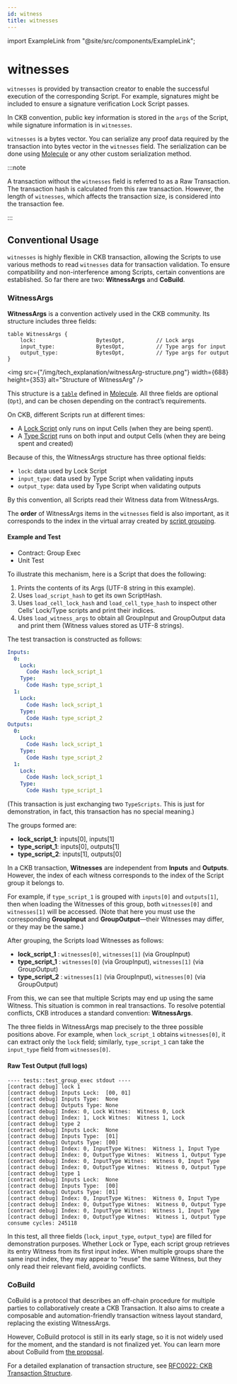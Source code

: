 ```yaml
---
id: witness
title: witnesses
---
```


import ExampleLink from "@site/src/components/ExampleLink";

# witnesses

`witnesses` is provided by transaction creator to enable the successful execution of the corresponding Script. For example, signatures might be included to ensure a signature verification Lock Script passes.

In CKB convention, public key information is stored in the `args` of the Script, while signature information is in `witnesses`.

`witnesses` is a bytes vector. You can serialize any proof data required by the transaction into bytes vector in the `witnesses` field. The serialization can be done using [Molecule](https://github.com/nervosnetwork/molecule) or any other custom serialization method.

:::note

A transaction without the `witnesses` field is referred to as a Raw Transaction. The transaction hash is calculated from this raw transaction. However, the length of `witnesses`, which affects the transaction size, is considered into the transaction fee.

:::

## Conventional Usage

`witnesses` is highly flexible in CKB transaction, allowing the Scripts to use various methods to read `witnesses` data for transaction validation. To ensure compatibility and non-interference among Scripts, certain conventions are established. So far there are two: **WitnessArgs** and **CoBuild**.

### WitnessArgs

**WitnessArgs** is a convention actively used in the CKB community. Its structure includes three fields:

```
table WitnessArgs {
    lock:                   BytesOpt,          // Lock args
    input_type:             BytesOpt,          // Type args for input
    output_type:            BytesOpt,          // Type args for output
}
```

<img src={"/img/tech_explanation/witnessArg-structure.png"} width={688} height={353} alt="Structure of WitnessArg" />

This structure is a [`table`](https://github.com/nervosnetwork/molecule/blob/master/docs/encoding_spec.md#table) defined in [Molecule](https://github.com/nervosnetwork/molecule). All three fields are optional (`Opt`), and can be chosen depending on the contract’s requirements.

On CKB, different Scripts run at different times:

- A [Lock Script](/docs/tech-explanation/lock-script) only runs on input Cells (when they are being spent).
- A [Type Script](/docs/tech-explanation/type-script) runs on both input and output Cells (when they are being spent and created)

Because of this, the WitnessArgs structure has three optional fields:

- `lock`: data used by Lock Script
- `input_type`: data used by Type Script when validating inputs
- `output_type`: data used by Type Script when validating outputs

By this convention, all Scripts read their Witness data from WitnessArgs.

The **order** of WitnessArgs items in the `witnesses` field is also important, as it corresponds to the index in the virtual array created by [script grouping](/docs/tech-explanation/script-group-exe).

#### Example and Test

- <ExampleLink path="ckb-rust-script/contracts/group_exec">Contract: Group Exec</ExampleLink>
- <ExampleLink path="ckb-rust-script/tests/src/tests.rs#L457">Unit Test</ExampleLink>

To illustrate this mechanism, here is a Script that does the following:

1. Prints the contents of its Args (UTF-8 string in this example).
2. Uses `load_script_hash` to get its own ScriptHash.
3. Uses `load_cell_lock_hash` and `load_cell_type_hash` to inspect other Cells’ Lock/Type scripts and print their indices.
4. Uses `load_witness_args` to obtain all GroupInput and GroupOutput data and print them (Witness values stored as UTF-8 strings).

The test transaction is constructed as follows:

```yaml
Inputs:
  0:
    Lock:
      Code Hash: lock_script_1
    Type:
      Code Hash: type_script_1
  1:
    Lock:
      Code Hash: lock_script_1
    Type:
      Code Hash: type_script_2
Outputs:
  0:
    Lock:
      Code Hash: lock_script_1
    Type:
      Code Hash: type_script_2
  1:
    Lock:
      Code Hash: lock_script_1
    Type:
      Code Hash: type_script_1
```

(This transaction is just exchanging two `TypeScripts`. This is just for demonstration, in fact, this transaction has no special meaning.)

The groups formed are:

- **lock_script_1**: inputs\[0], inputs\[1]
- **type_script_1**: inputs\[0], outputs\[1]
- **type_script_2**: inputs\[1], outputs\[0]

In a CKB transaction, **Witnesses** are independent from **Inputs** and **Outputs**. However, the index of each witness corresponds to the index of the Script group it belongs to.

For example, if `type_script_1` is grouped with `inputs[0]` and `outputs[1]`, then when loading the Witnesses of this group, both `witnesses[0]` and `witnesses[1]` will be accessed. (Note that here you must use the corresponding **GroupInput** and **GroupOutput**—their Witnesses may differ, or they may be the same.)

After grouping, the Scripts load Witnesses as follows:

- **lock_script_1** : `witnesses[0]`, `witnesses[1]` (via GroupInput)
- **type_script_1** : `witnesses[0]` (via GroupInput), `witnesses[1]` (via GroupOutput)
- **type_script_2** : `witnesses[1]` (via GroupInput), `witnesses[0]` (via GroupOutput)

From this, we can see that multiple Scripts may end up using the same Witness. This situation is common in real transactions. To resolve potential conflicts, CKB introduces a standard convention: **WitnessArgs**.

The three fields in WitnessArgs map precisely to the three possible positions above. For example, when `lock_script_1` obtains `witnesses[0]`, it can extract only the `lock` field; similarly, `type_script_1` can take the `input_type` field from `witnesses[0]`.

#### Raw Test Output (full logs)

```text
---- tests::test_group_exec stdout ----
[contract debug] lock 1
[contract debug] Inputs Lock:  [00, 01]
[contract debug] Inputs Type:  None
[contract debug] Outputs Type: None
[contract debug] Index: 0, Lock Witnes:  Witness 0, Lock
[contract debug] Index: 1, Lock Witnes:  Witness 1, Lock
[contract debug] type 2
[contract debug] Inputs Lock:  None
[contract debug] Inputs Type:  [01]
[contract debug] Outputs Type: [00]
[contract debug] Index: 0, InputType Witnes:  Witness 1, Input Type
[contract debug] Index: 0, OutputType Witnes:  Witness 1, Output Type
[contract debug] Index: 0, InputType Witnes:  Witness 0, Input Type
[contract debug] Index: 0, OutputType Witnes:  Witness 0, Output Type
[contract debug] type 1
[contract debug] Inputs Lock:  None
[contract debug] Inputs Type:  [00]
[contract debug] Outputs Type: [01]
[contract debug] Index: 0, InputType Witnes:  Witness 0, Input Type
[contract debug] Index: 0, OutputType Witnes:  Witness 0, Output Type
[contract debug] Index: 0, InputType Witnes:  Witness 1, Input Type
[contract debug] Index: 0, OutputType Witnes:  Witness 1, Output Type
consume cycles: 245118
```

In this test, all three fields (`lock`, `input_type`, `output_type`) are filled for demonstration purposes. Whether Lock or Type, each script group retrieves its entry Witness from its first input index. When multiple groups share the same input index, they may appear to “reuse” the same Witness, but they only read their relevant field, avoiding conflicts.

### CoBuild

CoBuild is a protocol that describes an off-chain procedure for multiple parties to collaboratively create a CKB Transaction. It also aims to create a composable and automation-friendly transaction witness layout standard, replacing the existing WitnessArgs.

However, CoBuild protocol is still in its early stage, so it is not widely used for the moment, and the standard is not finalized yet. You can learn more about CoBuild from [the proposal](https://talk.nervos.org/t/ckb-transaction-cobuild-protocol-overview/7702).

For a detailed explanation of transaction structure, see [RFC0022: CKB Transaction Structure](https://github.com/nervosnetwork/rfcs/blob/master/rfcs/0022-transaction-structure/0022-transaction-structure.md#header-deps).
